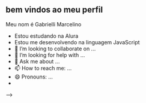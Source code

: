 ## bem vindos ao meu perfil

Meu nom é Gabrielli Marcelino

- Estou estudando na Alura
- Estou me desenvolvendo na linguagem JavaScript
- 👯 I’m looking to collaborate on ...
- 🤔 I’m looking for help with ...
- 💬 Ask me about ...
- 📫 How to reach me: ...
- 😄 Pronouns: ...
- 
-->
